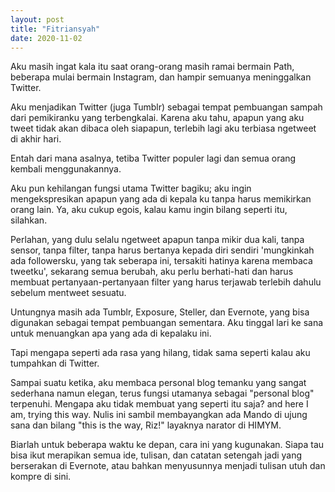 ```yaml
---
layout: post
title: "Fitriansyah"
date: 2020-11-02
---
```


Aku masih ingat kala itu saat orang-orang masih ramai bermain Path, beberapa mulai bermain Instagram, dan hampir semuanya meninggalkan Twitter.

Aku menjadikan Twitter (juga Tumblr) sebagai tempat pembuangan sampah dari pemikiranku yang terbengkalai. Karena aku tahu, apapun yang aku tweet tidak akan dibaca oleh siapapun, terlebih lagi aku terbiasa ngetweet di akhir hari.

Entah dari mana asalnya, tetiba Twitter populer lagi dan semua orang kembali menggunakannya.

Aku pun kehilangan fungsi utama Twitter bagiku; aku ingin mengekspresikan apapun yang ada di kepala ku tanpa harus memikirkan orang lain. Ya, aku cukup egois, kalau kamu ingin bilang seperti itu, silahkan.

Perlahan, yang dulu selalu ngetweet apapun tanpa mikir dua kali, tanpa sensor, tanpa filter, tanpa harus bertanya kepada diri sendiri 'mungkinkah ada followersku, yang tak seberapa ini, tersakiti hatinya karena membaca tweetku', sekarang semua berubah, aku perlu berhati-hati dan harus membuat pertanyaan-pertanyaan filter yang harus terjawab terlebih dahulu sebelum mentweet sesuatu.

Untungnya masih ada Tumblr, Exposure, Steller, dan Evernote, yang bisa digunakan sebagai tempat pembuangan sementara. Aku tinggal lari ke sana untuk menuangkan apa yang ada di kepalaku ini.

Tapi mengapa seperti ada rasa yang hilang, tidak sama seperti kalau aku tumpahkan di Twitter.

Sampai suatu ketika, aku membaca personal blog temanku yang sangat sederhana namun elegan, terus fungsi utamanya sebagai "personal blog" terpenuhi. Mengapa aku tidak membuat yang seperti itu saja?
and here I am, trying this way.
Nulis ini sambil membayangkan ada Mando di ujung sana dan bilang "this is the way, Riz!" layaknya narator di HIMYM.

Biarlah untuk beberapa waktu ke depan, cara ini yang kugunakan. Siapa tau bisa ikut merapikan semua ide, tulisan, dan catatan setengah jadi yang berserakan di Evernote, atau bahkan menyusunnya menjadi tulisan utuh dan kompre di sini.

